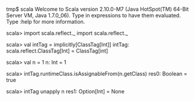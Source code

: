 tmp$ scala
Welcome to Scala version 2.10.0-M7 (Java HotSpot(TM) 64-Bit Server VM, Java 1.7.0_06).
Type in expressions to have them evaluated.
Type :help for more information.

scala> import scala.reflect._
import scala.reflect._

scala> val intTag = implicitly[ClassTag[Int]]
intTag: scala.reflect.ClassTag[Int] = ClassTag[int]

scala> val n = 1
n: Int = 1

scala> intTag.runtimeClass.isAssignableFrom(n.getClass)
res0: Boolean = true

scala> intTag unapply n
res1: Option[Int] = None

